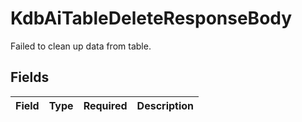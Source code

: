 # KdbAiTableDeleteResponseBody

Failed to clean up data from table.


## Fields

| Field       | Type        | Required    | Description |
| ----------- | ----------- | ----------- | ----------- |